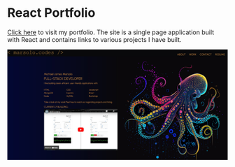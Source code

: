 # React Portfolio

[Click here](http://marsolo-codes.netlify.app) to visit my portfolio. The site is a single page application built with React and contains links to various projects I have built.

![screenshot](public/assets/screenshot.jpg)

